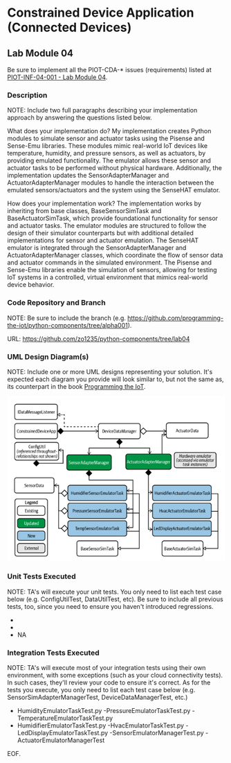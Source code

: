 # Constrained Device Application (Connected Devices)

## Lab Module 04

Be sure to implement all the PIOT-CDA-* issues (requirements) listed at [PIOT-INF-04-001 - Lab Module 04](https://github.com/orgs/programming-the-iot/projects/1#column-10488386).

### Description

NOTE: Include two full paragraphs describing your implementation approach by answering the questions listed below.

What does your implementation do? 
My implementation creates Python modules to simulate sensor and actuator tasks using the Pisense and Sense-Emu libraries. 
These modules mimic real-world IoT devices like temperature, humidity, and pressure sensors, as well as actuators, by providing emulated functionality. 
The emulator allows these sensor and actuator tasks to be performed without physical hardware. Additionally, the implementation updates the SensorAdapterManager and ActuatorAdapterManager modules to handle the interaction between the emulated sensors/actuators and the system using the SenseHAT emulator.

How does your implementation work?
The implementation works by inheriting from base classes, BaseSensorSimTask and BaseActuatorSimTask, which provide foundational functionality for sensor and actuator tasks. 
The emulator modules are structured to follow the design of their simulator counterparts but with additional detailed implementations for sensor and actuator emulation. 
The SenseHAT emulator is integrated through the SensorAdapterManager and ActuatorAdapterManager classes, which coordinate the flow of sensor data and actuator commands in the simulated environment. 
The Pisense and Sense-Emu libraries enable the simulation of sensors, allowing for testing IoT systems in a controlled, virtual environment that mimics real-world device behavior.

### Code Repository and Branch

NOTE: Be sure to include the branch (e.g. https://github.com/programming-the-iot/python-components/tree/alpha001).

URL: https://github.com/zo1235/python-components/tree/lab04

### UML Design Diagram(s)

NOTE: Include one or more UML designs representing your solution. It's expected each
diagram you provide will look similar to, but not the same as, its counterpart in the
book [Programming the IoT](https://learning.oreilly.com/library/view/programming-the-internet/9781492081401/).

![alt text](image.png)

### Unit Tests Executed

NOTE: TA's will execute your unit tests. You only need to list each test case below
(e.g. ConfigUtilTest, DataUtilTest, etc). Be sure to include all previous tests, too,
since you need to ensure you haven't introduced regressions.

- 
- 
- NA

### Integration Tests Executed

NOTE: TA's will execute most of your integration tests using their own environment, with
some exceptions (such as your cloud connectivity tests). In such cases, they'll review
your code to ensure it's correct. As for the tests you execute, you only need to list each
test case below (e.g. SensorSimAdapterManagerTest, DeviceDataManagerTest, etc.)

- HumidityEmulatorTaskTest.py
-PressureEmulatorTaskTest.py
-TemperatureEmulatorTaskTest.py
- HumidifierEmulatorTaskTest.py
-HvacEmulatorTaskTest.py
-LedDisplayEmulatorTaskTest.py
-SensorEmulatorManagerTest.py
-ActuatorEmulatorManagerTest

EOF.
